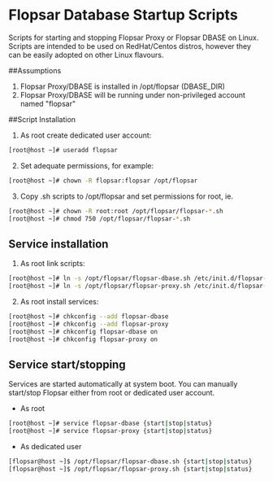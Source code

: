 Flopsar Database Startup Scripts
================================
Scripts for starting and stopping Flopsar Proxy or Flopsar DBASE on Linux.
Scripts are intended to be used on RedHat/Centos distros, however they can be easily adopted on other Linux flavours.

##Assumptions
1. Flopsar Proxy/DBASE is installed in /opt/flopsar (DBASE_DIR)
2. Flopsar Proxy/DBASE will be running under non-privileged account named "flopsar"

##Script Installation
1. As root create dedicated user account:
```bash
[root@host ~]# useradd flopsar
```
2. Set adequate permissions, for example:
```bash
[root@host ~]# chown -R flopsar:flopsar /opt/flopsar
```
3. Copy .sh scripts to /opt/flopsar and set permissions for root, ie.
```bash
[root@host ~]# chown -R root:root /opt/flopsar/flopsar-*.sh
[root@host ~]# chmod 750 /opt/flopsar/flopsar-*.sh

```

## Service installation
1. As root link scripts:
```bash
[root@host ~]# ln -s /opt/flopsar/flopsar-dbase.sh /etc/init.d/flopsar-dbase
[root@host ~]# ln -s /opt/flopsar/flopsar-proxy.sh /etc/init.d/flopsar-proxy
```
2. As root install services:
```bash
[root@host ~]# chkconfig --add flopsar-dbase
[root@host ~]# chkconfig --add flopsar-proxy
[root@host ~]# chkconfig flopsar-dbase on
[root@host ~]# chkconfig flopsar-proxy on
```

## Service start/stopping
Services are started automatically at system boot.
You can manually start/stop Flopsar either from root or dedicated user account.
* As root
```bash
[root@host ~]# service flopsar-dbase {start|stop|status}
[root@host ~]# service flopsar-proxy {start|stop|status}
```
* As dedicated user
```bash
[flopsar@host ~]$ /opt/flopsar/flopsar-dbase.sh {start|stop|status}
[flopsar@host ~]$ /opt/flopsar/flopsar-proxy.sh {start|stop|status}
```